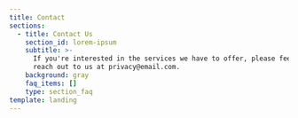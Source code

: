 ```yaml
---
title: Contact
sections:
  - title: Contact Us
    section_id: lorem-ipsum
    subtitle: >-
      If you're interested in the services we have to offer, please feel free to
      reach out to us at privacy@email.com.
    background: gray
    faq_items: []
    type: section_faq
template: landing
---
```

